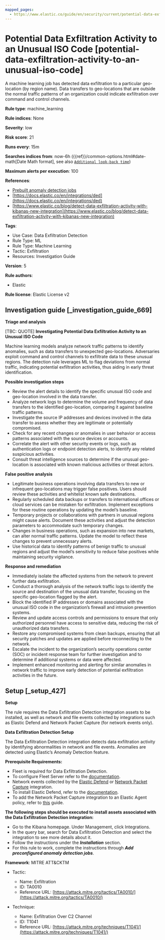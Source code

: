 ```yaml
---
mapped_pages:
  - https://www.elastic.co/guide/en/security/current/potential-data-exfiltration-activity-to-an-unusual-iso-code.html
---
```


# Potential Data Exfiltration Activity to an Unusual ISO Code [potential-data-exfiltration-activity-to-an-unusual-iso-code]

A machine learning job has detected data exfiltration to a particular geo-location (by region name). Data transfers to geo-locations that are outside the normal traffic patterns of an organization could indicate exfiltration over command and control channels.

**Rule type**: machine_learning

**Rule indices**: None

**Severity**: low

**Risk score**: 21

**Runs every**: 15m

**Searches indices from**: now-6h ({{ref}}/common-options.html#date-math[Date Math format], see also [`Additional look-back time`](docs-content://solutions/security/detect-and-alert/create-detection-rule.md#rule-schedule))

**Maximum alerts per execution**: 100

**References**:

* [Prebuilt anomaly detection jobs](docs-content://reference/security/prebuilt-anomaly-detection-jobs.md)
* [https://docs.elastic.co/en/integrations/ded](https://docs.elastic.co/en/integrations/ded)
* [https://www.elastic.co/blog/detect-data-exfiltration-activity-with-kibanas-new-integration](https://www.elastic.co/blog/detect-data-exfiltration-activity-with-kibanas-new-integration)

**Tags**:

* Use Case: Data Exfiltration Detection
* Rule Type: ML
* Rule Type: Machine Learning
* Tactic: Exfiltration
* Resources: Investigation Guide

**Version**: 5

**Rule authors**:

* Elastic

**Rule license**: Elastic License v2

## Investigation guide [_investigation_guide_669]

**Triage and analysis**

[TBC: QUOTE]
**Investigating Potential Data Exfiltration Activity to an Unusual ISO Code**

Machine learning models analyze network traffic patterns to identify anomalies, such as data transfers to unexpected geo-locations. Adversaries exploit command and control channels to exfiltrate data to these unusual regions. The detection rule leverages ML to flag deviations from normal traffic, indicating potential exfiltration activities, thus aiding in early threat identification.

**Possible investigation steps**

* Review the alert details to identify the specific unusual ISO code and geo-location involved in the data transfer.
* Analyze network logs to determine the volume and frequency of data transfers to the identified geo-location, comparing it against baseline traffic patterns.
* Investigate the source IP addresses and devices involved in the data transfer to assess whether they are legitimate or potentially compromised.
* Check for any recent changes or anomalies in user behavior or access patterns associated with the source devices or accounts.
* Correlate the alert with other security events or logs, such as authentication logs or endpoint detection alerts, to identify any related suspicious activities.
* Consult threat intelligence sources to determine if the unusual geo-location is associated with known malicious activities or threat actors.

**False positive analysis**

* Legitimate business operations involving data transfers to new or infrequent geo-locations may trigger false positives. Users should review these activities and whitelist known safe destinations.
* Regularly scheduled data backups or transfers to international offices or cloud services can be mistaken for exfiltration. Implement exceptions for these routine operations by updating the model’s baseline.
* Temporary projects or collaborations with partners in unusual regions might cause alerts. Document these activities and adjust the detection parameters to accommodate such temporary changes.
* Changes in business operations, such as expansion into new markets, can alter normal traffic patterns. Update the model to reflect these changes to prevent unnecessary alerts.
* Use historical data to identify patterns of benign traffic to unusual regions and adjust the model’s sensitivity to reduce false positives while maintaining security vigilance.

**Response and remediation**

* Immediately isolate the affected systems from the network to prevent further data exfiltration.
* Conduct a thorough analysis of the network traffic logs to identify the source and destination of the unusual data transfer, focusing on the specific geo-location flagged by the alert.
* Block the identified IP addresses or domains associated with the unusual ISO code in the organization’s firewall and intrusion prevention systems.
* Review and update access controls and permissions to ensure that only authorized personnel have access to sensitive data, reducing the risk of unauthorized data transfers.
* Restore any compromised systems from clean backups, ensuring that all security patches and updates are applied before reconnecting to the network.
* Escalate the incident to the organization’s security operations center (SOC) or incident response team for further investigation and to determine if additional systems or data were affected.
* Implement enhanced monitoring and alerting for similar anomalies in network traffic to improve early detection of potential exfiltration activities in the future.


## Setup [_setup_427]

**Setup**

The rule requires the Data Exfiltration Detection integration assets to be installed, as well as network and file events collected by integrations such as Elastic Defend and Network Packet Capture (for network events only).

**Data Exfiltration Detection Setup**

The Data Exfiltration Detection integration detects data exfiltration activity by identifying abnormalities in network and file events. Anomalies are detected using Elastic’s Anomaly Detection feature.

**Prerequisite Requirements:**

* Fleet is required for Data Exfiltration Detection.
* To configure Fleet Server refer to the [documentation](docs-content://reference/ingestion-tools/fleet/fleet-server.md).
* Network events collected by the [Elastic Defend](https://docs.elastic.co/en/integrations/endpoint) or [Network Packet Capture](https://docs.elastic.co/integrations/network_traffic) integration.
* To install Elastic Defend, refer to the [documentation](docs-content://solutions/security/configure-elastic-defend/install-elastic-defend.md).
* To add the Network Packet Capture integration to an Elastic Agent policy, refer to [this](docs-content://reference/ingestion-tools/fleet/add-integration-to-policy.md) guide.

**The following steps should be executed to install assets associated with the Data Exfiltration Detection integration:**

* Go to the Kibana homepage. Under Management, click Integrations.
* In the query bar, search for Data Exfiltration Detection and select the integration to see more details about it.
* Follow the instructions under the ***Installation*** section.
* For this rule to work, complete the instructions through ***Add preconfigured anomaly detection jobs***.

**Framework**: MITRE ATT&CKTM

* Tactic:

    * Name: Exfiltration
    * ID: TA0010
    * Reference URL: [https://attack.mitre.org/tactics/TA0010/](https://attack.mitre.org/tactics/TA0010/)

* Technique:

    * Name: Exfiltration Over C2 Channel
    * ID: T1041
    * Reference URL: [https://attack.mitre.org/techniques/T1041/](https://attack.mitre.org/techniques/T1041/)



